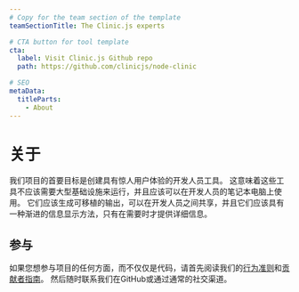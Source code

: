 ```yaml
---
# Copy for the team section of the template
teamSectionTitle: The Clinic.js experts

# CTA button for tool template
cta:
  label: Visit Clinic.js Github repo
  path: https://github.com/clinicjs/node-clinic

# SEO
metaData:
  titleParts:
    - About
---
```


# 关于

我们项目的首要目标是创建具有惊人用户体验的开发人员工具。
这意味着这些工具不应该需要大型基础设施来运行，并且应该可以在开发人员的笔记本电脑上使用。
它们应该生成可移植的输出，可以在开发人员之间共享，并且它们应该具有一种渐进的信息显示方法，只有在需要时才提供详细信息。

## 参与

如果您想参与项目的任何方面，而不仅仅是代码，请首先阅读我们的[行为准则](https://github.com/clinicjs/node-clinic/blob/master/CODE_OF_CONDUCT.md)和[贡献者指南](https://github.com/clinicjs/node-clinic/blob/master/CONTRIBUTING.md)。
然后随时联系我们在GitHub或通过通常的社交渠道。

